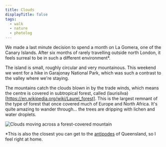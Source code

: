 ```yaml
---
title: Clouds
displayTitle: false
tags:
  - walk
  - nature
  - photolog
---
```


We made a last minute decision to spend a month on La Gomera, one of the Canary Islands. After six months of rarely travelling outside north London, it feels surreal to be in such a different environment*. 

The island is small, roughly circular and very mountainous. This weekend we went for a hike in Garajonay National Park, which was such a contrast to the valley where we're staying. 

The mountains catch the clouds blown in by the trade winds, which means the centre is covered in subtropical forest, called (laurisilva)[https://en.wikipedia.org/wiki/Laurel_forest]. This is the largest remnant of the type of forest that once covered much of Europe and North Africa. It's quite amazing to wander through… the trees are dripping with lichen and water droplets.

![Clouds moving across a forest-covered mountain](https://d2w9rnfcy7mm78.cloudfront.net/9203094/original_b880eea0832563d3a21caa44b92296b8.gif?1603267767?bc=0)

*This is also the closest you can get to the [antipodes](https://www.geodatos.net/en/antipodes/australia/brisbane) of Queensland, so I feel right at home.